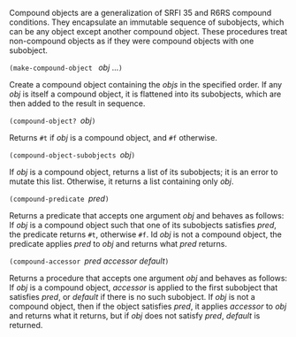 Compound objects are a generalization of SRFI 35 and R6RS compound conditions.
They encapsulate an immutable sequence of subobjects, which can be
any object except another compound object.  These procedures treat
non-compound objects as if they were compound objects with one subobject.

`(make-compound-object ` *obj* ...`)`

Create a compound object containing the *objs* in the specified order.
If any *obj* is itself a compound object, it is flattened into its subobjects,
which are then added to the result in sequence.

`(compound-object? `*obj*`)`

Returns `#t` if *obj* is a compound object, and `#f` otherwise.

`(compound-object-subobjects `*obj*`)`

If *obj* is a compound object, returns a list of its subobjects; it is an error to
mutate this list.  Otherwise, it returns a list containing only *obj*.

`(compound-predicate `*pred*`)`

Returns a predicate that accepts one argument *obj* and behaves as follows:
If *obj* is a compound
object such that one of its subobjects satisfies *pred*, the predicate
returns `#t`, otherwise `#f`.
Id *obj* is not a compound object, the predicate applies *pred* to *obj* and
returns what *pred* returns.

`(compound-accessor `*pred accessor default*`)`

Returns a procedure that accepts one argument *obj* and behaves as follows:
If *obj* is a compound object, *accessor* is applied to
the first subobject that satisfies *pred*, or *default* if there is no such subobject.
If *obj* is not a compound object, then if the object satisfies *pred*,
it applies *accessor* to *obj* and returns what it returns,
but if *obj* does not satisfy *pred*, *default* is returned.
